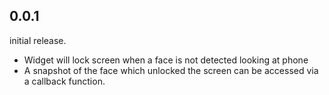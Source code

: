 ## 0.0.1
initial release.
- Widget will lock screen when a face is not detected looking at phone
- A snapshot of the face which unlocked the screen can be accessed via a callback function.
